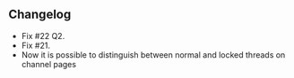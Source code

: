 ## Changelog
 - Fix #22 Q2.
 - Fix #21.
 - Now it is possible to distinguish between normal and locked threads on channel pages